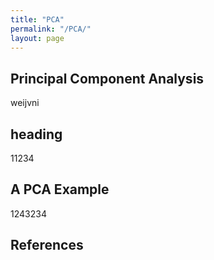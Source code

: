 ```yaml
---
title: "PCA"
permalink: "/PCA/"
layout: page
---
```


## Principal Component Analysis
weijvni

## heading
11234

## A PCA Example
1243234

## References
